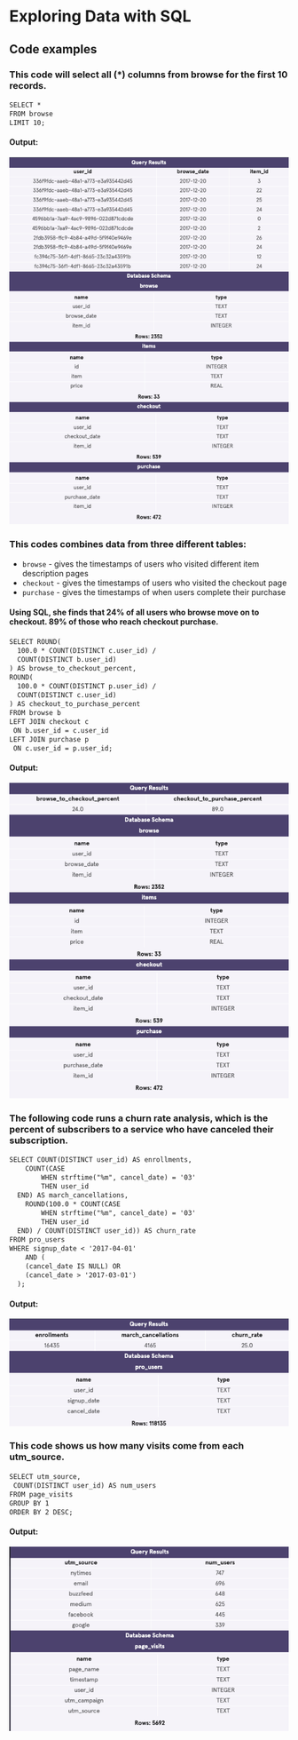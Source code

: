 # Exploring Data with SQL
## Code examples

### This code will select all (*) columns from browse for the first 10 records.

    SELECT *
    FROM browse
    LIMIT 10;

#### Output:
![](images/select_cols.png)

### This codes combines data from three different tables:

 - ```browse``` - gives the timestamps of users who visited different item description pages
 - ```checkout``` - gives the timestamps of users who visited the checkout page
 - ```purchase``` - gives the timestamps of when users complete their purchase

#### Using SQL, she finds that 24% of all users who browse move on to checkout. 89% of those who reach checkout purchase.

    SELECT ROUND(
      100.0 * COUNT(DISTINCT c.user_id) /
      COUNT(DISTINCT b.user_id)
    ) AS browse_to_checkout_percent,
    ROUND(
      100.0 * COUNT(DISTINCT p.user_id) /
      COUNT(DISTINCT c.user_id)
    ) AS checkout_to_purchase_percent
    FROM browse b
    LEFT JOIN checkout c
     ON b.user_id = c.user_id
    LEFT JOIN purchase p
     ON c.user_id = p.user_id;

#### Output:
![](images/user_funnel.png)

### The following code runs a churn rate analysis, which is the percent of subscribers to a service who have canceled their subscription.

    SELECT COUNT(DISTINCT user_id) AS enrollments,
    	COUNT(CASE
           	WHEN strftime("%m", cancel_date) = '03'
            THEN user_id
      END) AS march_cancellations,
     	ROUND(100.0 * COUNT(CASE
           	WHEN strftime("%m", cancel_date) = '03'
            THEN user_id
      END) / COUNT(DISTINCT user_id)) AS churn_rate
    FROM pro_users
    WHERE signup_date < '2017-04-01'
    	AND (
        (cancel_date IS NULL) OR
        (cancel_date > '2017-03-01')
      );

#### Output:
![](images/churn_rate.png)

### This code shows us how many visits come from each utm_source.

    SELECT utm_source,
     COUNT(DISTINCT user_id) AS num_users
    FROM page_visits
    GROUP BY 1
    ORDER BY 2 DESC;

#### Output:
![](images/utm_source.png)
